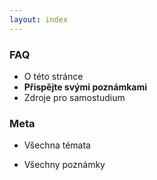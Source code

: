 ```yaml
---
layout: index
---
```


### FAQ

- O této stránce
- **Přispějte svými poznámkami**
- Zdroje pro samostudium

### Meta

- Všechna témata

- Všechny poznámky